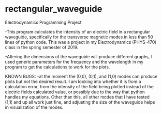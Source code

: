 # rectangular_waveguide
Electrodynamics Programming Project

-This program calculates the intensity of an electric field in a rectangular waveguide, specifically for the transverse magnetic modes
in less than 50 lines of python code. This was a project in my Electrodynamics (PHYS-470) class in the spring semester of 2019. 

-Altering the dimensions of the waveguide will produce different graphs, I used generic parameters for the frequency and the wavelength
in my program to get the calculations to work for the plots. 

KNOWN BUGS:
-at the moment the (0,0), (0,1), and (1,0) modes can produce plots but not the desired result. I am looking into whether it is from a
calculation error, from the intensity of the field being plotted instead of the electric fields calculated value, or possibly due to the
way that python handles my equations. Other than this, all other modes that I have tested (1,1) and up all work just fine, and adjusting
the size of the waveguide helps in visualization of the modes.
